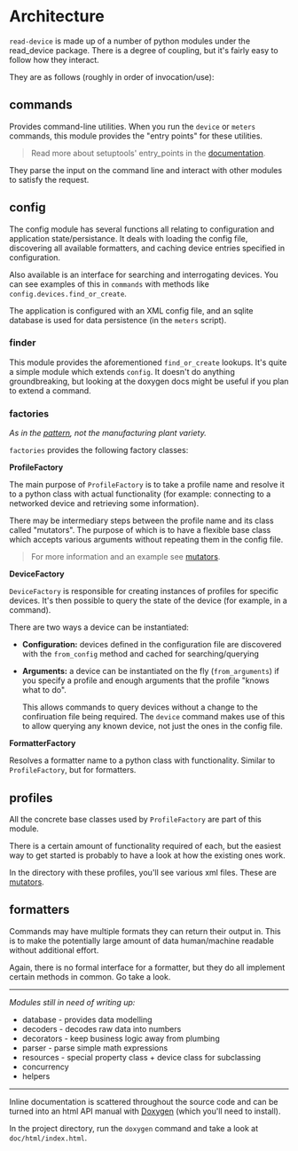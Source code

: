 # Architecture

`read-device` is made up of a number of python modules under the read_device package.
There is a degree of coupling, but it's fairly easy to follow how they interact.

They are as follows (roughly in order of invocation/use):

## commands

Provides command-line utilities. When you run the `device` or `meters` commands,
this module provides the "entry points" for these utilities.

> Read more about setuptools' entry_points in the [documentation][entry-points].

They parse the input on the command line and interact with other modules to
satisfy the request.

## config

The config module has several functions all relating to configuration and application
state/persistance. It deals with loading the config file, discovering all
available formatters, and caching device entries specified in configuration.

Also available is an interface for searching and interrogating devices. You can
see examples of this in `commands` with methods like `config.devices.find_or_create`.

The application is configured with an XML config file, and an sqlite database
is used for data persistence (in the `meters` script).

### finder

This module provides the aforementioned `find_or_create` lookups. It's quite a simple
module which extends `config`. It doesn't do anything groundbreaking, but looking
at the doxygen docs might be useful if you plan to extend a command.

### factories

*As in the [pattern][factories], not the manufacturing plant variety.*

`factories` provides the following factory classes:

**ProfileFactory**

The main purpose of `ProfileFactory` is to take a profile name and resolve it
to a python class with actual functionality (for example: connecting to a
networked device and retrieving some information).

There may be intermediary steps between the profile name and its class called
"mutators". The purpose of which is to have a flexible base class which accepts
various arguments without repeating them in the config file.

> For more information and an example see [mutators].

**DeviceFactory**

`DeviceFactory` is responsible for creating instances of profiles for specific
devices. It's then possible to query the state of the device (for example, in a
command).

There are two ways a device can be instantiated:

* **Configuration:** devices defined in the configuration file are discovered
with the `from_config` method and cached for searching/querying

* **Arguments:** a device can be instantiated on the fly (`from_arguments`) if
you specify a profile and enough arguments that the profile "knows what to do".

  This allows commands to query devices without a change to the confiruation file
being required. The `device` command makes use of this to allow querying any
known device, not just the ones in the config file.

**FormatterFactory**

Resolves a formatter name to a python class with functionality. Similar to
`ProfileFactory`, but for formatters.

## profiles

All the concrete base classes used by `ProfileFactory` are part of this module.

There is a certain amount of functionality required of each, but the easiest way
to get started is probably to have a look at how the existing ones work.

In the directory with these profiles, you'll see various xml files. These are
[mutators].

## formatters

Commands may have multiple formats they can return their output in. This is to
make the potentially large amount of data human/machine readable without
additional effort.

Again, there is no formal interface for a formatter, but they do all implement
certain methods in common. Go take a look.

---

*Modules still in need of writing up:*

* database - provides data modelling
* decoders - decodes raw data into numbers
* decorators - keep business logic away from plumbing
* parser - parse simple math expressions
* resources - special property class + device class for subclassing
* concurrency
* helpers

---

Inline documentation is scattered throughout the source code and can be turned into
an html API manual with [Doxygen](http://www.doxygen.org/) (which you'll need to install).

In the project directory, run the `doxygen` command and take a look at `doc/html/index.html`.

[mutators]: mutators.md
[entry-points]: https://pythonhosted.org/setuptools/setuptools.html#automatic-script-creation
[factories]: https://en.wikipedia.org/wiki/Factory_(object-oriented_programming)
